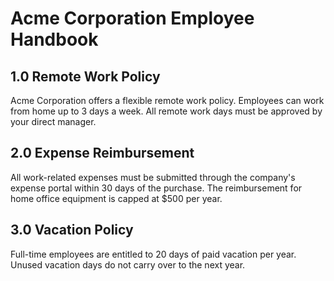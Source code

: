 # Acme Corporation Employee Handbook

## 1.0 Remote Work Policy

Acme Corporation offers a flexible remote work policy. Employees can work from home up to 3 days a week. All remote work days must be approved by your direct manager.

## 2.0 Expense Reimbursement

All work-related expenses must be submitted through the company's expense portal within 30 days of the purchase. The reimbursement for home office equipment is capped at $500 per year.

## 3.0 Vacation Policy

Full-time employees are entitled to 20 days of paid vacation per year. Unused vacation days do not carry over to the next year.

